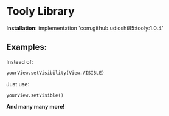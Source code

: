 # Tooly Library

  **Installation:**
    implementation 'com.github.udioshi85:tooly:1.0.4'

## Examples:

Instead of:

    yourView.setVisibility(View.VISIBLE)
Just use:

    yourView.setVisible()

**And many many more!**
